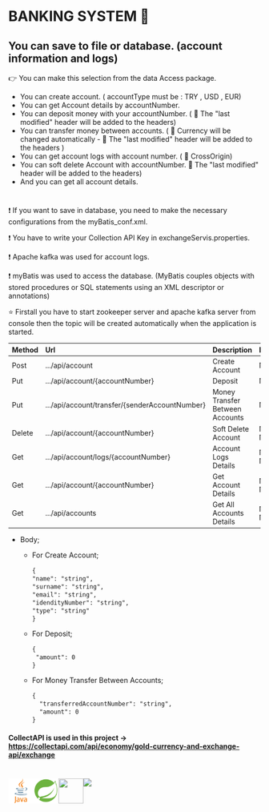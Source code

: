 # BANKING SYSTEM :bank:

## You can save to file or database. (account information and logs)
:point_right: You can make this selection from the data Access  package.

- You can create account. ( accountType must be : TRY , USD , EUR)
- You can get Account details by accountNumber. 
- You can deposit money with your accountNumber. ( :star2: The "last modified" header will be added to the headers)
- You can transfer money between accounts. ( :star2: Currency will be changed automatically - :star2: The "last modified" header will be added to the headers )
- You can get account logs with account number. ( :star2: CrossOrigin)
- You can soft delete Account with accountNumber. :star2: The "last modified" header will be added to the headers)
- And you can get all account details.

# 


:exclamation: If you want to save in database, you need to make the necessary configurations from the myBatis_conf.xml.

:exclamation: You have to write your Collection API Key in exchangeServis.properties.

:exclamation: Apache kafka was used for account logs.

:exclamation: myBatis was used to access the database. (MyBatis couples objects with stored procedures or SQL statements using an XML descriptor or annotations)

:star: Firstall you have to start zookeeper server and apache kafka server from console then the topic will be created automatically when the application is started.


| **Method**        | **Url**                     | **Description**        | **Body** |
| ------------- |:-------------                          | :------------      | :------------| 
| Post          | .../api/account                               | Create Account| Necessary| 
| Put           | .../api/account/{accountNumber}               | Deposit | Necessary| 
| Put           | .../api/account/transfer/{senderAccountNumber}| Money Transfer Between Accounts| Necessary| 
| Delete        | .../api/account/{accountNumber}      | Soft Delete Account |Not Necessary| 
| Get           | .../api/account/logs/{accountNumber} | Account Logs Details|Not Necessary| 
| Get           | .../api/account/{accountNumber}      | Get Account Details |Not Necessary| 
| Get           | .../api/accounts                     | Get All Accounts Details| Not Necessary| 

- Body;

  - For Create Account;
      ```
    {
    "name": "string",
    "surname": "string",
    "email": "string",
    "idendityNumber": "string",
    "type": "string"
    }
      ```

  - For Deposit; 

    ```
    {
     "amount": 0
    }
    ```

  - For Money Transfer Between Accounts;
    ```   
    {
      "transferredAccountNumber": "string",
      "amount": 0
    }
    ```

#### CollectAPI is used in this project -> https://collectapi.com/api/economy/gold-currency-and-exchange-api/exchange

#

<img src="https://raw.githubusercontent.com/github/explore/5b3600551e122a3277c2c5368af2ad5725ffa9a1/topics/java/java.png" align="left" height="50" width="50" />
<img src= "https://raw.githubusercontent.com/github/explore/80688e429a7d4ef2fca1e82350fe8e3517d3494d/topics/spring-boot/spring-boot.png" align="left" height="50" width="50">
<img src="https://cdn.jsdelivr.net/npm/simple-icons@v7/icons/apachekafka.svg" align="left" height="50" width="50" />
<img src= "https://camo.githubusercontent.com/cf460363010bff63a7ba0f3773819739c8daddd25284e90eaab6e947a35deabe/687474703a2f2f6d7962617469732e6769746875622e696f2f696d616765732f6d7962617469732d6c6f676f2e706e67" height="50">

